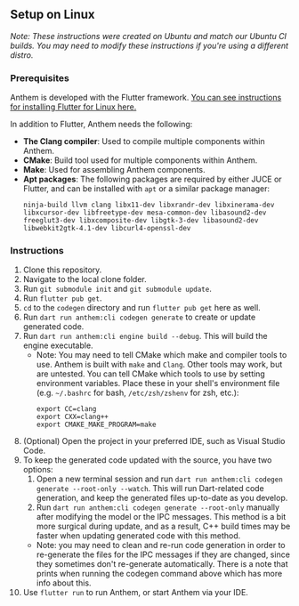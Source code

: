 ## Setup on Linux

_Note: These instructions were created on Ubuntu and match our Ubuntu CI builds. You may need to modify these  instructions if you're using a different distro._

### Prerequisites

Anthem is developed with the Flutter framework. [You can see instructions for installing Flutter for Linux here.](https://docs.flutter.dev/get-started/install/linux/desktop)

In addition to Flutter, Anthem needs the following:

- **The Clang compiler**: Used to compile multiple components within Anthem.
- **CMake**: Build tool used for multiple components within Anthem.
- **Make**: Used for assembling Anthem components.
- **Apt packages**: The following packages are required by either JUCE or Flutter, and can be installed with `apt` or a similar package manager:
   ```
   ninja-build llvm clang libx11-dev libxrandr-dev libxinerama-dev libxcursor-dev libfreetype-dev mesa-common-dev libasound2-dev freeglut3-dev libxcomposite-dev libgtk-3-dev libasound2-dev libwebkit2gtk-4.1-dev libcurl4-openssl-dev
   ```

### Instructions

1. Clone this repository.
2. Navigate to the local clone folder.
3. Run `git submodule init` and `git submodule update`.
4. Run `flutter pub get`.
5. `cd` to the `codegen` directory and run `flutter pub get` here as well.
6. Run `dart run anthem:cli codegen generate` to create or update generated code.
7. Run `dart run anthem:cli engine build --debug`. This will build the engine executable.
   - Note: You may need to tell CMake which make and compiler tools to use. Anthem is built with `make` and `Clang`. Other tools may work, but are untested. You can tell CMake which tools to use by setting environment variables. Place these in your shell's environment file (e.g. `~/.bashrc` for bash, `/etc/zsh/zshenv` for zsh, etc.):
      ```
      export CC=clang
      export CXX=clang++
      export CMAKE_MAKE_PROGRAM=make
      ```
8. (Optional) Open the project in your preferred IDE, such as Visual Studio Code.
9. To keep the generated code updated with the source, you have two options:
   1. Open a new terminal session and run `dart run anthem:cli codegen generate --root-only --watch`. This will run Dart-related code generation, and keep the generated files up-to-date as you develop.
   2. Run `dart run anthem:cli codegen generate --root-only` manually after modifying the model or the IPC messages. This method is a bit more surgical during update, and as a result, C++ build times may be faster when updating generated code with this method.
   - Note: you may need to clean and re-run code generation in order to re-generate the files for the IPC messages if they are changed, since they sometimes don't re-generate automatically. There is a note that prints when running the codegen command above which has more info about this.
10. Use `flutter run` to run Anthem, or start Anthem via your IDE.
